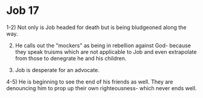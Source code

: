 # Job 17

1-2) Not only is Job headed for death but is being bludgeoned along the way.

2) He calls out the "mockers" as being in rebellion against God- because they speak truisms which are not applicable to Job and even extrapolate from those to denegrate he and his children.

3) Job is desperate for an advocate.

4-5) He is beginning to see the end of his friends as well.
     They are denouncing him to prop up their own righteousness- which never ends well.
